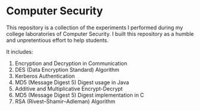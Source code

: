 # Computer Security
This repository is a collection of the experiments I performed during my college laboratories of Computer Security. I built this repository as a humble and unpretentious effort to help students. 

It includes:
1. Encryption and Decryption in Communication
2. DES (Data Encryption Standard) Algorithm
3. Kerberos Authentication
4. MD5 (Message Digest 5) Digest usage in Java
5. Additive and Multiplicative Encrypt-Decrypt
6. MD5 (Message Digest 5) Digest implementation in C
7. RSA (Rivest–Shamir–Adleman) Algorithm

